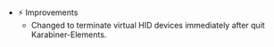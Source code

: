 -   ⚡️ Improvements
    -   Changed to terminate virtual HID devices immediately after quit Karabiner-Elements.
